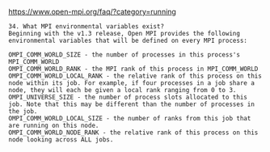 https://www.open-mpi.org/faq/?category=running

    34. What MPI environmental variables exist?
    Beginning with the v1.3 release, Open MPI provides the following environmental variables that will be defined on every MPI process:

    OMPI_COMM_WORLD_SIZE - the number of processes in this process's MPI_COMM_WORLD
    OMPI_COMM_WORLD_RANK - the MPI rank of this process in MPI_COMM_WORLD
    OMPI_COMM_WORLD_LOCAL_RANK - the relative rank of this process on this node within its job. For example, if four processes in a job share a node, they will each be given a local rank ranging from 0 to 3.
    OMPI_UNIVERSE_SIZE - the number of process slots allocated to this job. Note that this may be different than the number of processes in the job.
    OMPI_COMM_WORLD_LOCAL_SIZE - the number of ranks from this job that are running on this node.
    OMPI_COMM_WORLD_NODE_RANK - the relative rank of this process on this node looking across ALL jobs.
    
 
